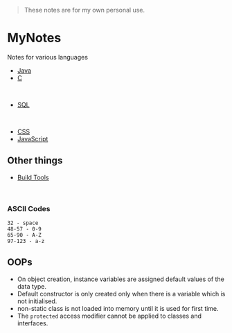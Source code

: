 > These notes are for my own personal use.
# MyNotes
Notes for various languages

- [Java](/Java/README.md)
- [C](/C/README.md)

<br>

- [SQL](/SQL/README.md)

<br>

- [CSS](/CSS/README.md)
- [JavaScript](/JavaScript/README.md)

## Other things
- [Build Tools](/Build%20Tools/README.md)

<br>

### ASCII Codes
```
32 - space
48-57 - 0-9
65-90 - A-Z
97-123 - a-z
```
## OOPs
- On object creation, instance variables are assigned default values of the data type.
- Default constructor is only created only when there is a variable which is not initialised.
- non-static class is not loaded into memory until it is used for first time.
- The `protected` access modifier cannot be applied to classes and interfaces.
